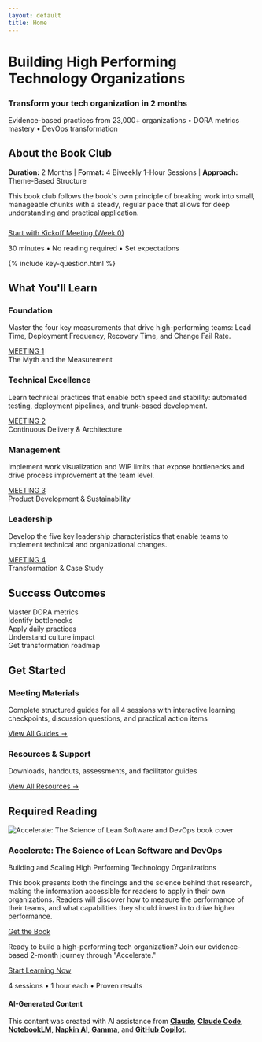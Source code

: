 ```yaml
---
layout: default
title: Home
---
```


<div class="hero-banner" markdown="0">
  <div class="hero-content">
    <h1 class="hero-headline" id="building-high-performing-tech-organizations">Building High Performing Technology Organizations</h1>
    <div class="site-title">
      <h3 id="accelerate-devex-book-club">Transform your tech organization in 2 months</h3>
    </div>
    <p class="hero-subtitle">Evidence-based practices from 23,000+ organizations • DORA metrics mastery • DevOps transformation</p>
  </div>
</div>

<div class="main-content">

<div class="quick-start section-card no-border">
<h2><i class="fas fa-info-circle" aria-hidden="true"></i> About the Book Club</h2>
<p><strong>Duration:</strong> 2 Months | <strong>Format:</strong> 4 Biweekly 1-Hour Sessions | <strong>Approach:</strong> Theme-Based Structure</p>
<p>This book club follows the book's own principle of breaking work into small, manageable chunks with a steady, regular pace that allows for deep understanding and practical application.</p>

<div class="welcome-cta" style="margin-top: 1.5rem;">
<a href="{{ '/meetings/meeting-0/' | relative_url }}" class="btn btn--secondary">Start with Kickoff Meeting (Week 0)</a>
<p class="welcome-cta-subtitle">30 minutes • No reading required • Set expectations</p>
</div>
</div>

{% include key-question.html %}

<div class="what-youll-learn-section section-card" markdown="0">
<h2><i class="fas fa-graduation-cap" aria-hidden="true"></i> What You'll Learn</h2>
<div class="learning-highlights">
<div class="card-grid">
<div class="highlight-card meeting-1 dark-theme">
  <div class="card-header">
    <div class="highlight-icon">
      <i class="fas fa-chart-line" role="img" aria-label="Chart line"></i>
    </div>
    <h3>Foundation</h3>
  </div>
  <p>Master the four key measurements that drive high-performing teams: Lead Time, Deployment Frequency, Recovery Time, and Change Fail Rate.</p>
  <div class="card-footer">
    <a href="{{ '/meetings/meeting-1/' | relative_url }}" class="btn btn--primary-action meeting-badge meeting-badge--1">
      <span>MEETING 1</span>
    </a>
    <div class="meeting-subtitle">The Myth and the Measurement</div>
  </div>
</div>

<div class="highlight-card meeting-2 dark-theme">
  <div class="card-header">
    <div class="highlight-icon">
      <i class="fas fa-rocket" role="img" aria-label="Rocket"></i>
    </div>
    <h3>Technical Excellence</h3>
  </div>
  <p>Learn technical practices that enable both speed and stability: automated testing, deployment pipelines, and trunk-based development.</p>
  <div class="card-footer">
    <a href="{{ '/meetings/meeting-2/' | relative_url }}" class="btn btn--primary-action meeting-badge meeting-badge--2">
      <span>MEETING 2</span>
    </a>
    <div class="meeting-subtitle">Continuous Delivery & Architecture</div>
  </div>
</div>

<div class="highlight-card meeting-3 dark-theme">
  <div class="card-header">
    <div class="highlight-icon">
      <i class="fas fa-columns" role="img" aria-label="Columns"></i>
    </div>
    <h3>Management</h3>
  </div>
  <p>Implement work visualization and WIP limits that expose bottlenecks and drive process improvement at the team level.</p>
  <div class="card-footer">
    <a href="{{ '/meetings/meeting-3/' | relative_url }}" class="btn btn--primary-action meeting-badge meeting-badge--3">
      <span>MEETING 3</span>
    </a>
    <div class="meeting-subtitle">Product Development & Sustainability</div>
  </div>
</div>

<div class="highlight-card meeting-4 dark-theme">
  <div class="card-header">
    <div class="highlight-icon">
      <i class="fas fa-users" role="img" aria-label="Users"></i>
    </div>
    <h3>Leadership</h3>
  </div>
  <p>Develop the five key leadership characteristics that enable teams to implement technical and organizational changes.</p>
  <div class="card-footer">
    <a href="{{ '/meetings/meeting-4/' | relative_url }}" class="btn btn--primary-action meeting-badge meeting-badge--4">
      <span>MEETING 4</span>
    </a>
    <div class="meeting-subtitle">Transformation & Case Study</div>
  </div>
</div>
</div>
</div>
</div>

<div class="success-metrics-compact section-card" markdown="0">
<h2><i class="fas fa-bullseye" aria-hidden="true"></i> Success Outcomes</h2>
<div class="resource-grid">
<div class="outcome-item" data-outcome="dora" onclick="showOutcomeDetail('dora')">
  <i class="fas fa-chart-line" role="img" aria-label="Chart line"></i> Master DORA metrics
  <div class="outcome-indicator"><i class="fas fa-chevron-down"></i></div>
</div>
<div class="outcome-item" data-outcome="bottlenecks" onclick="showOutcomeDetail('bottlenecks')">
  <i class="fas fa-search" role="img" aria-label="Search"></i> Identify bottlenecks
  <div class="outcome-indicator"><i class="fas fa-chevron-down"></i></div>
</div>
<div class="outcome-item" data-outcome="practices" onclick="showOutcomeDetail('practices')">
  <i class="fas fa-cogs" role="img" aria-label="Cogs"></i> Apply daily practices
  <div class="outcome-indicator"><i class="fas fa-chevron-down"></i></div>
</div>
<div class="outcome-item" data-outcome="culture" onclick="showOutcomeDetail('culture')">
  <i class="fas fa-users" role="img" aria-label="Users"></i> Understand culture impact
  <div class="outcome-indicator"><i class="fas fa-chevron-down"></i></div>
</div>
<div class="outcome-item" data-outcome="roadmap" onclick="showOutcomeDetail('roadmap')">
  <i class="fas fa-route" role="img" aria-label="Route"></i> Get transformation roadmap
  <div class="outcome-indicator"><i class="fas fa-chevron-down"></i></div>
</div>
</div>

<!-- Expandable Details Section -->
<div class="outcome-details" id="outcome-details" hidden>
  <div class="outcome-detail" id="detail-dora">
    <h3>Master DORA Metrics</h3>
    <p>Learn to measure and improve the four key metrics that distinguish high-performing teams: <strong>Lead Time</strong> (time from commit to production), <strong>Deployment Frequency</strong> (how often you deploy), <strong>Mean Time to Recovery</strong> (how quickly you recover from failures), and <strong>Change Fail Rate</strong> (percentage of deployments causing failures).</p>
    <ul>
      <li>Understand the research behind these metrics from 23,000+ organizations</li>
      <li>Learn practical measurement techniques and tools</li>
      <li>Discover how these metrics correlate with business performance</li>
    </ul>
  </div>

  <div class="outcome-detail" id="detail-bottlenecks">
    <h3>Identify Bottlenecks</h3>
    <p>Develop skills to systematically identify and eliminate constraints in your software delivery pipeline using <strong>Theory of Constraints</strong> and <strong>Value Stream Mapping</strong> techniques.</p>
    <ul>
      <li>Map your current software delivery value stream</li>
      <li>Identify the biggest constraints limiting throughput</li>
      <li>Apply Lean principles to eliminate waste and reduce cycle time</li>
    </ul>
  </div>

  <div class="outcome-detail" id="detail-practices">
    <h3>Apply Daily Practices</h3>
    <p>Implement the technical and cultural practices that enable both <strong>speed and stability</strong> in software delivery, debunking the myth that you must choose between them.</p>
    <ul>
      <li>Continuous integration and deployment practices</li>
      <li>Automated testing strategies and trunk-based development</li>
      <li>Architecture patterns that support rapid, safe changes</li>
    </ul>
  </div>

  <div class="outcome-detail" id="detail-culture">
    <h3>Understand Culture Impact</h3>
    <p>Learn how <strong>Westrum's organizational culture types</strong> (Pathological, Bureaucratic, Generative) directly impact software delivery performance and business outcomes.</p>
    <ul>
      <li>Assess your organization's current culture type</li>
      <li>Understand how culture affects information flow and decision-making</li>
      <li>Develop strategies to evolve toward a generative culture</li>
    </ul>
  </div>

  <div class="outcome-detail" id="detail-roadmap">
    <h3>Get Transformation Roadmap</h3>
    <p>Build a practical, evidence-based plan for transforming your organization using the <strong>24 capabilities framework</strong> and real-world case studies.</p>
    <ul>
      <li>Prioritize capabilities based on your current maturity and goals</li>
      <li>Learn from successful transformation stories (ING, Target, etc.)</li>
      <li>Develop leadership skills to drive sustainable change</li>
    </ul>
  </div>
</div>
</div>

<div class="get-started-section section-card" markdown="0">
<h2><i class="fas fa-rocket" aria-hidden="true"></i> Get Started</h2>
<div class="feature-grid">
<div class="get-started-card simple-mode primary">
<h3>Meeting Materials</h3>
<p>Complete structured guides for all 4 sessions with interactive learning checkpoints, discussion questions, and practical action items</p>
<a href="{{ '/meetings' | relative_url }}" class="btn btn--primary-action">View All Guides →</a>
</div>

<div class="get-started-card simple-mode secondary">
<h3>Resources & Support</h3>
<p>Downloads, handouts, assessments, and facilitator guides</p>
<div class="resource-links">
<a href="{{ '/resources' | relative_url }}" class="btn btn--primary-action">View All Resources →</a>
</div>
</div>
</div>
</div>

<div class="required-reading-section section-card" markdown="0">
<h2><i class="fas fa-book" aria-hidden="true"></i> Required Reading</h2>
<div class="book-showcase">
  <div class="book-visual">
    <img src="{{ '/assets/images/book-cover.jpg' | relative_url }}" alt="Accelerate: The Science of Lean Software and DevOps book cover" aria-label="Accelerate: The Science of Lean Software and DevOps book cover" loading="lazy" />
  </div>
  <div class="book-info">
    <h3>Accelerate: The Science of Lean Software and DevOps</h3>
    <p>Building and Scaling High Performing Technology Organizations</p>
    <p class="book-description">This book presents both the findings and the science behind that research, making the information accessible for readers to apply in their own organizations. Readers will discover how to measure the performance of their teams, and what capabilities they should invest in to drive higher performance.</p>
  <a href="https://www.amazon.com/Accelerate-Software-Performing-Technology-Organizations/dp/1942788339" class="btn btn--primary-action">Get the Book</a>
  </div>
</div>
</div>

<div class="welcome-compact section-card" markdown="0">
<p>Ready to build a high-performing tech organization? Join our evidence-based 2-month journey through "Accelerate."</p>
<div class="welcome-cta">
<a href="{{ '/meetings/meeting-1/' | relative_url }}" class="btn btn--primary-action">Start Learning Now</a>
<p class="welcome-cta-subtitle">4 sessions • 1 hour each • Proven results</p>
</div>
</div>

<footer class="ai-attribution" aria-label="AI attribution" markdown="0">
  <div class="ai-attribution__icon">
    <i class="fas fa-robot" role="img" aria-label="Robot"></i>
  </div>
  <div class="ai-attribution__content">
    <h4 class="ai-attribution__title">AI-Generated Content</h4>
    <p class="ai-attribution__text">This content was created with AI assistance from <strong><a href="https://claude.ai/" target="_blank" rel="noopener noreferrer">Claude</a></strong>, <strong><a href="https://www.anthropic.com/claude-code" target="_blank" rel="noopener noreferrer">Claude Code</a></strong>, <strong><a href="https://notebooklm.google.com/" target="_blank" rel="noopener noreferrer">NotebookLM</a></strong>, <strong><a href="https://www.napkin.ai/" target="_blank" rel="noopener noreferrer">Napkin AI</a></strong>, <strong><a href="https://gamma.app/" target="_blank" rel="noopener noreferrer">Gamma</a></strong>, and <strong><a href="https://github.com/features/copilot" target="_blank" rel="noopener noreferrer">GitHub Copilot</a></strong>.</p>
  </div>
</footer>

<script>
// Interactive Success Outcomes Functionality
let currentActiveOutcome = null;

function showOutcomeDetail(outcomeId) {
  const detailsContainer = document.getElementById('outcome-details');
  const targetDetail = document.getElementById('detail-' + outcomeId);
  const clickedItem = document.querySelector('[data-outcome="' + outcomeId + '"]');

  // If clicking the same item that's already active, close it
  if (currentActiveOutcome === outcomeId) {
    hideOutcomeDetails();
    return;
  }

  // Remove active state from all items
  document.querySelectorAll('.outcome-item').forEach(item => {
    item.classList.remove('active');
  });

  // Hide all detail sections
  document.querySelectorAll('.outcome-detail').forEach(detail => {
    detail.classList.remove('active');
  });

  // Show the details container
  detailsContainer.style.display = 'block';
  setTimeout(() => {
    detailsContainer.classList.add('show');
  }, 10);

  // Show the specific detail and mark item as active
  targetDetail.classList.add('active');
  clickedItem.classList.add('active');
  currentActiveOutcome = outcomeId;

  // Smooth scroll to the details section
  setTimeout(() => {
    detailsContainer.scrollIntoView({
      behavior: 'smooth',
      block: 'nearest'
    });
  }, 300);
}

function hideOutcomeDetails() {
  const detailsContainer = document.getElementById('outcome-details');

  // Remove active states
  document.querySelectorAll('.outcome-item').forEach(item => {
    item.classList.remove('active');
  });

  document.querySelectorAll('.outcome-detail').forEach(detail => {
    detail.classList.remove('active');
  });

  // Hide with animation
  detailsContainer.classList.remove('show');
  setTimeout(() => {
    detailsContainer.style.display = 'none';
  }, 400);

  currentActiveOutcome = null;
}

// Close details when clicking outside
document.addEventListener('click', function(event) {
  const detailsContainer = document.getElementById('outcome-details');
  const outcomeItems = document.querySelectorAll('.outcome-item');

  if (currentActiveOutcome &&
      !detailsContainer.contains(event.target) &&
      !Array.from(outcomeItems).some(item => item.contains(event.target))) {
    hideOutcomeDetails();
  }
});

// Keyboard accessibility
document.addEventListener('keydown', function(event) {
  if (event.key === 'Escape' && currentActiveOutcome) {
    hideOutcomeDetails();
  }
});
</script>

